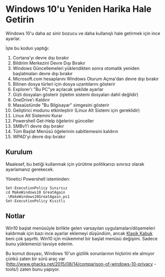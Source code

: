 # Windows 10'u Yeniden Harika Hale Getirin
Windows 10'u daha az sinir bozucu ve daha kullanışlı hale getirmek için ince ayarlar.

İşte bu kodun yaptığı:

1. Cortana'yı devre dışı bırakır
2. Bildirim Merkezini Devre Dışı Bırakır
3. Windows Güncellemeleri yüklendikten sonra otomatik yeniden başlatmaları devre dışı bırakır
4. Microsoft.com hesaplarını Windows Oturum Açma'dan devre dışı bırakır
5. Bilinen dosya türleri için dosya uzantılarını gösterir
6. Explorer'ı "Bu PC"ye açılacak şekilde ayarlar
7. Gizli dosyaları gösterir (işletim sistemi dosyaları dahil değildir)
8. OneDrive'ı Kaldırır
9. Masaüstünde "Bu Bilgisayar" simgesini gösterir
10. Geliştirici modunu etkinleştirir (Linux Alt Sistemi için gereklidir)
11. Linux Alt Sistemini Kurar
12. Powershell Get-Help öğelerini günceller
13. SMBv1'i devre dışı bırakır
14. Tüm Başlat Menüsü öğelerinin sabitlemesini kaldırın
15. WPAD'yi devre dışı bırakır

## Kurulum
Maalesef, bu betiği kullanmak için yürütme politikanızı sınırsız olarak ayarlamanız gerekecek.

Yönetici Powershell isteminden:
```
Set-ExecutionPolicy Sınırsız
cd MakeWindows10 GreatAgain
.\MakeWindows10GreatAgain.ps1
Set-ExecutionPolicy Kısıtlı
```

## Notlar
Win10 başlat menüsüyle birlikte gelen varsayılan uygulamaları/döşemeleri kaldırmak için bazı ince ayarlar eklemeyi düşündüm, ancak [Klasik Kabuk](http://classicshell.net/) beni çok şaşırttı. Win10 için mükemmel bir başlat menüsü değişimi. Sadece bunu yüklemenizi tavsiye ederim.

Bu komut dosyası, Windows 10'un gizlilik sorunlarının hiçbirini ele almıyor çünkü zaten bir sürü araç var (http://www.ghacks.net/2015/08/14/comparison-of-windows-10-privacy -tools/) zaten bunu yapıyor.
